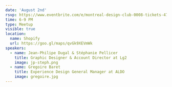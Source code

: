 ```yaml
---
date: 'August 2nd'
rsvp: https://www.eventbrite.com/e/montreal-design-club-0008-tickets-47794219798
time: 6-9 PM
type: Meetup
visible: true
location:
  name: Shopify
  url: https://goo.gl/maps/qvGk9XEVmWk
speakers:
  - name: Jean-Philipe Dugal & Stéphanie Pellicer
    title: Graphic Designer & Account Director at Lg2
    image: jp-steph.png
  - name: Gregoire Baret
    title: Experience Design General Manager at ALDO
    image: gregoire.jpg
---
```

